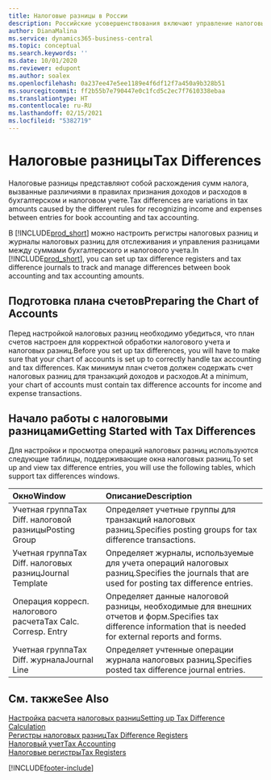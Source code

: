 ```yaml
---
title: Налоговые разницы в России
description: Российские усовершенствования включают управление налоговыми разницами.
author: DianaMalina
ms.service: dynamics365-business-central
ms.topic: conceptual
ms.search.keywords: ''
ms.date: 10/01/2020
ms.reviewer: edupont
ms.author: soalex
ms.openlocfilehash: 0a237ee47e5ee1189e4f6df12f7a450a9b328b51
ms.sourcegitcommit: ff2b55b7e790447e0c1fcd5c2ec7f7610338ebaa
ms.translationtype: HT
ms.contentlocale: ru-RU
ms.lasthandoff: 02/15/2021
ms.locfileid: "5382719"
---
```

# <a name="tax-differences"></a><span data-ttu-id="d3b62-103">Налоговые разницы</span><span class="sxs-lookup"><span data-stu-id="d3b62-103">Tax Differences</span></span>

<span data-ttu-id="d3b62-104">Налоговые разницы представляют собой расхождения сумм налога, вызванные различиями в правилах признания доходов и расходов в бухгалтерском и налоговом учете.</span><span class="sxs-lookup"><span data-stu-id="d3b62-104">Tax differences are variations in tax amounts caused by the different rules for recognizing income and expenses between entries for book accounting and tax accounting.</span></span> 

<span data-ttu-id="d3b62-105">В [!INCLUDE[prod_short](../../includes/prod_short.md)] можно настроить регистры налоговых разниц и журналы налоговых разниц для отслеживания и управления разницами между суммами бухгалтерского и налогового учета.</span><span class="sxs-lookup"><span data-stu-id="d3b62-105">In [!INCLUDE[prod_short](../../includes/prod_short.md)], you can set up tax difference registers and tax difference journals to track and manage differences between book accounting and tax accounting amounts.</span></span>

## <a name="preparing-the-chart-of-accounts"></a><span data-ttu-id="d3b62-106">Подготовка плана счетов</span><span class="sxs-lookup"><span data-stu-id="d3b62-106">Preparing the Chart of Accounts</span></span>

<span data-ttu-id="d3b62-107">Перед настройкой налоговых разниц необходимо убедиться, что план счетов настроен для корректной обработки налогового учета и налоговых разниц.</span><span class="sxs-lookup"><span data-stu-id="d3b62-107">Before you set up tax differences, you will have to make sure that your chart of accounts is set up to correctly handle tax accounting and tax differences.</span></span> <span data-ttu-id="d3b62-108">Как минимум план счетов должен содержать счет налоговых разниц для транзакций доходов и расходов.</span><span class="sxs-lookup"><span data-stu-id="d3b62-108">At a minimum, your chart of accounts must contain tax difference accounts for income and expense transactions.</span></span>

## <a name="getting-started-with-tax-differences"></a><span data-ttu-id="d3b62-109">Начало работы с налоговыми разницами</span><span class="sxs-lookup"><span data-stu-id="d3b62-109">Getting Started with Tax Differences</span></span> 

<span data-ttu-id="d3b62-110">Для настройки и просмотра операций налоговых разниц используются следующие таблицы, поддерживающие окна налоговых разниц.</span><span class="sxs-lookup"><span data-stu-id="d3b62-110">To set up and view tax difference entries, you will use the following tables, which support tax differences windows.</span></span>

| <span data-ttu-id="d3b62-111">Окно</span><span class="sxs-lookup"><span data-stu-id="d3b62-111">Window</span></span>                     | <span data-ttu-id="d3b62-112">Описание</span><span class="sxs-lookup"><span data-stu-id="d3b62-112">Description</span></span>                                                  |
| :------------------------- | :----------------------------------------------------------- |
| <span data-ttu-id="d3b62-113">Учетная группа</span><span class="sxs-lookup"><span data-stu-id="d3b62-113">Tax Diff.</span></span> <span data-ttu-id="d3b62-114">налоговой разницы</span><span class="sxs-lookup"><span data-stu-id="d3b62-114">Posting Group</span></span>    | <span data-ttu-id="d3b62-115">Определяет учетные группы для транзакций налоговых разниц.</span><span class="sxs-lookup"><span data-stu-id="d3b62-115">Specifies posting groups for tax difference transactions.</span></span>    |
| <span data-ttu-id="d3b62-116">Учетная группа</span><span class="sxs-lookup"><span data-stu-id="d3b62-116">Tax Diff.</span></span> <span data-ttu-id="d3b62-117">налоговых разниц</span><span class="sxs-lookup"><span data-stu-id="d3b62-117">Journal Template</span></span> | <span data-ttu-id="d3b62-118">Определяет журналы, используемые для учета операций налоговых разниц.</span><span class="sxs-lookup"><span data-stu-id="d3b62-118">Specifies the journals that are used for posting tax difference entries.</span></span> |
| <span data-ttu-id="d3b62-119">Операция корресп. налогового расчета</span><span class="sxs-lookup"><span data-stu-id="d3b62-119">Tax Calc. Corresp. Entry</span></span>   | <span data-ttu-id="d3b62-120">Определяет данные налоговой разницы, необходимые для внешних отчетов и форм.</span><span class="sxs-lookup"><span data-stu-id="d3b62-120">Specifies tax difference information that is needed for external reports and forms.</span></span> |
| <span data-ttu-id="d3b62-121">Учетная группа</span><span class="sxs-lookup"><span data-stu-id="d3b62-121">Tax Diff.</span></span> <span data-ttu-id="d3b62-122">журнала</span><span class="sxs-lookup"><span data-stu-id="d3b62-122">Journal Line</span></span>     | <span data-ttu-id="d3b62-123">Определяет учтенные операции журнала налоговых разниц.</span><span class="sxs-lookup"><span data-stu-id="d3b62-123">Specifies posted tax difference journal entries.</span></span>             |

## <a name="see-also"></a><span data-ttu-id="d3b62-124">См. также</span><span class="sxs-lookup"><span data-stu-id="d3b62-124">See Also</span></span>

[<span data-ttu-id="d3b62-125">Настройка расчета налоговых разниц</span><span class="sxs-lookup"><span data-stu-id="d3b62-125">Setting up Tax Difference Calculation</span></span>](Setting-up-Tax-Difference-Calculation.md)  
[<span data-ttu-id="d3b62-126">Регистры налоговых разниц</span><span class="sxs-lookup"><span data-stu-id="d3b62-126">Tax Difference Registers</span></span>](Tax-Difference-Registers.md)  
[<span data-ttu-id="d3b62-127">Налоговый учет</span><span class="sxs-lookup"><span data-stu-id="d3b62-127">Tax Accounting</span></span>](Tax-Accounting.md)  
[<span data-ttu-id="d3b62-128">Налоговые регистры</span><span class="sxs-lookup"><span data-stu-id="d3b62-128">Tax Registers</span></span>](Tax-Registers.md)  


[!INCLUDE[footer-include](../../includes/footer-banner.md)]